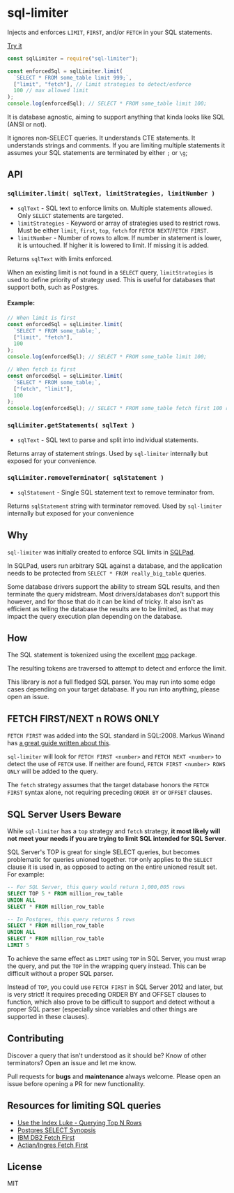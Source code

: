 # sql-limiter

Injects and enforces `LIMIT`, `FIRST`, and/or `FETCH` in your SQL statements.

[Try it](https://sqlpad.github.io/sql-limiter/)

```js
const sqlLimiter = require("sql-limiter");

const enforcedSql = sqlLimiter.limit(
  `SELECT * FROM some_table limit 999;`,
  ["limit", "fetch"], // limit strategies to detect/enforce
  100 // max allowed limit
);
console.log(enforcedSql); // SELECT * FROM some_table limit 100;
```

It is database agnostic, aiming to support anything that kinda looks like SQL (ANSI or not).

It ignores non-SELECT queries. It understands CTE statements. It understands strings and comments. If you are limiting multiple statements it assumes your SQL statements are terminated by either `;` or `\g`;

## API

### `sqlLimiter.limit( sqlText, limitStrategies, limitNumber )`

- `sqlText` - SQL text to enforce limits on. Multiple statements allowed. Only `SELECT` statements are targeted.
- `limitStrategies` - Keyword or array of strategies used to restrict rows. Must be either `limit`, `first`, `top`, `fetch` for `FETCH NEXT`/`FETCH FIRST`.
- `limitNumber` - Number of rows to allow. If number in statement is lower, it is untouched. If higher it is lowered to limit. If missing it is added.

Returns `sqlText` with limits enforced.

When an existing limit is not found in a `SELECT` query, `limitStrategies` is used to define priority of strategy used. This is useful for databases that support both, such as Postgres.

#### Example:

```js
// When limit is first
const enforcedSql = sqlLimiter.limit(
  `SELECT * FROM some_table;`,
  ["limit", "fetch"],
  100
);
console.log(enforcedSql); // SELECT * FROM some_table limit 100;

// When fetch is first
const enforcedSql = sqlLimiter.limit(
  `SELECT * FROM some_table;`,
  ["fetch", "limit"],
  100
);
console.log(enforcedSql); // SELECT * FROM some_table fetch first 100 rows only;
```

### `sqlLimiter.getStatements( sqlText )`

- `sqlText` - SQL text to parse and split into individual statements.

Returns array of statement strings. Used by `sql-limiter` internally but exposed for your convenience.

### `sqlLimiter.removeTerminator( sqlStatement )`

- `sqlStatement` - Single SQL statement text to remove terminator from.

Returns `sqlStatement` string with terminator removed. Used by `sql-limiter` internally but exposed for your convenience

## Why

`sql-limiter` was initially created to enforce SQL limits in [SQLPad](https://github.com/sqlpad/sqlpad).

In SQLPad, users run arbitrary SQL against a database, and the application needs to be protected from `SELECT * FROM really_big_table` queries.

Some database drivers support the ability to stream SQL results, and then terminate the query midstream. Most drivers/databases don't support this however, and for those that do it can be kind of tricky. It also isn't as efficient as telling the database the results are to be limited, as that may impact the query execution plan depending on the database.

## How

The SQL statement is tokenized using the excellent [moo](https://www.npmjs.com/package/moo) package.

The resulting tokens are traversed to attempt to detect and enforce the limit.

This library is _not_ a full fledged SQL parser. You may run into some edge cases depending on your target database. If you run into anything, please open an issue.

## FETCH FIRST/NEXT n ROWS ONLY

`FETCH FIRST` was added into the SQL standard in SQL:2008. Markus Winand has [a great guide written about this](https://use-the-index-luke.com/sql/partial-results/top-n-queries).

`sql-limiter` will look for `FETCH FIRST <number>` and `FETCH NEXT <number>` to detect the use of `FETCH` use. If neither are found, `FETCH FIRST <number> ROWS ONLY` will be added to the query.

The `fetch` strategy assumes that the target database honors the `FETCH FIRST` syntax alone, not requiring preceding `ORDER BY` or `OFFSET` clauses.

## SQL Server Users Beware

While `sql-limiter` has a `top` strategy and `fetch` strategy, **it most likely will not meet your needs if you are trying to limit SQL intended for SQL Server**.

SQL Server's TOP is great for single SELECT queries, but becomes problematic for queries unioned together. `TOP` only applies to the `SELECT` clause it is used in, as opposed to acting on the entire unioned result set. For example:

```sql
-- For SQL Server, this query would return 1,000,005 rows
SELECT TOP 5 * FROM million_row_table
UNION ALL
SELECT * FROM million_row_table

-- In Postgres, this query returns 5 rows
SELECT * FROM million_row_table
UNION ALL
SELECT * FROM million_row_table
LIMIT 5
```

To achieve the same effect as `LIMIT` using `TOP` in SQL Server, you must wrap the query, and put the `TOP` in the wrapping query instead. This can be difficult without a proper SQL parser.

Instead of `TOP`, you could use `FETCH FIRST` in SQL Server 2012 and later, but is very strict! It requires preceding ORDER BY and OFFSET clauses to function, which also prove to be difficult to support and detect without a proper SQL parser (especially since variables and other things are supported in these clauses).

## Contributing

Discover a query that isn't understood as it should be? Know of other terminators? Open an issue and let me know.

Pull requests for **bugs** and **maintenance** always welcome. Please open an issue before opening a PR for new functionality.

## Resources for limiting SQL queries

- [Use the Index Luke - Querying Top N Rows](https://use-the-index-luke.com/sql/partial-results/top-n-queries)
- [Postgres SELECT Synopsis](https://www.postgresql.org/docs/12/sql-select.html)
- [IBM DB2 Fetch First](https://www.ibm.com/support/knowledgecenter/SSEPEK_10.0.0/sqlref/src/tpc/db2z_sql_fetchfirstclause.html)
- [Actian/Ingres Fetch First](https://docs.actian.com/ingres/10s/index.html#page/SQLRef%2FFETCH_FIRST_Clause_and_OFFSET_Clause.htm%23)

## License

MIT
